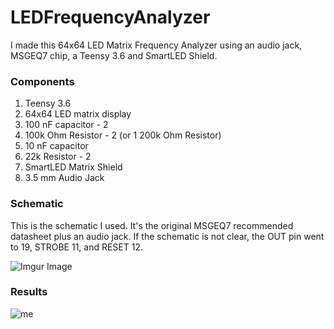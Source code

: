 # LEDFrequencyAnalyzer

I made this 64x64 LED Matrix Frequency Analyzer using an audio jack, MSGEQ7 chip, a Teensy 3.6 and SmartLED Shield.
### Components

1. Teensy 3.6
2. 64x64 LED matrix display 
3. 100 nF capacitor - 2 
4. 100k Ohm Resistor - 2 (or 1 200k Ohm Resistor)
5. 10 nF capacitor 
6. 22k Resistor - 2
7. SmartLED Matrix Shield
8. 3.5 mm Audio Jack

### Schematic

This is the schematic I used. It's the original MSGEQ7 recommended datasheet plus an audio jack.
If the schematic is not clear, the OUT pin went to 19, STROBE 11, and RESET 12.

![Imgur Image](https://imgur.com/YQkIpYo)

### Results
![me](https://github.com/fang570/LEDFrequencyAnalyzer/blob/master/Image/gif.gif)
